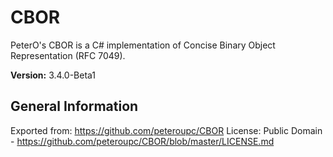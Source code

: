 # CBOR

PeterO's CBOR is a C# implementation of Concise Binary Object Representation (RFC 7049).

**Version:** 3.4.0-Beta1

## General Information

Exported from: <https://github.com/peteroupc/CBOR>
License: Public Domain - <https://github.com/peteroupc/CBOR/blob/master/LICENSE.md>
